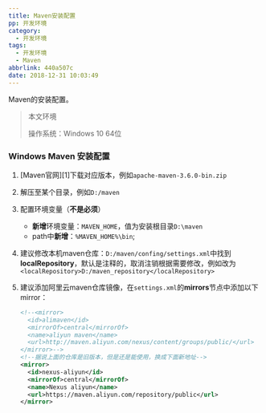 ```yaml
---
title: Maven安装配置
pp: 开发环境
category:
  - 开发环境
tags:
  - 开发环境
  - Maven
abbrlink: 440a507c
date: 2018-12-31 10:03:49
---
```




Maven的安装配置。

> 本文环境
>
> 操作系统：Windows 10 64位

<!-- more -->

### Windows Maven 安装配置
1. [Maven官网][1]下载对应版本，例如`apache-maven-3.6.0-bin.zip`

2. 解压至某个目录，例如`D:/maven`

3. 配置环境变量（**不是必须**）
   - **新增**环境变量：`MAVEN_HOME`，值为安装根目录`D:\maven`
   - path中**新增**：`%MAVEN_HOME%\bin`;

4. 建议修改本机maven仓库：`D:/maven/confing/settings.xml`中找到**localRepository**，默认是注释的，取消注销根据需要修改，例如改为`<localRepository>D:/maven_repository</localRepository>`

5. 建议添加阿里云maven仓库镜像，在`settings.xml`的**mirrors**节点中添加以下mirror：

   ```xml
   <!--<mirror>
     <id>alimaven</id>
     <mirrorOf>central</mirrorOf>
     <name>aliyun maven</name>
     <url>http://maven.aliyun.com/nexus/content/groups/public/</url>
   </mirror>-->
   <!--据说上面的仓库是旧版本，但是还是能使用，换成下面新地址-->
   <mirror>  
     <id>nexus-aliyun</id>  
     <mirrorOf>central</mirrorOf>    
     <name>Nexus aliyun</name>  
     <url>https://maven.aliyun.com/repository/public</url>  
   </mirror>
   ```

   

